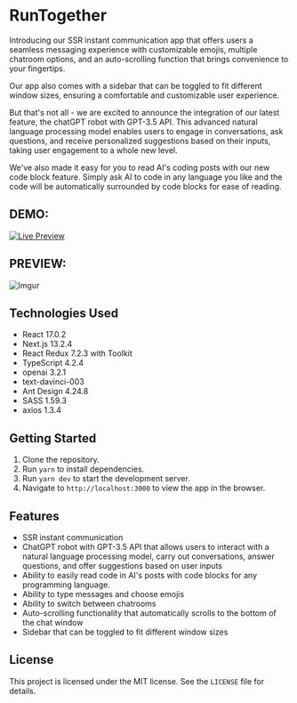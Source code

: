 # RunTogether

Introducing our SSR instant communication app that offers users a seamless messaging experience with customizable emojis, multiple chatroom options, and an auto-scrolling function that brings convenience to your fingertips.

Our app also comes with a sidebar that can be toggled to fit different window sizes, ensuring a comfortable and customizable user experience.

But that's not all - we are excited to announce the integration of our latest feature, the chatGPT robot with GPT-3.5 API. This advanced natural language processing model enables users to engage in conversations, ask questions, and receive personalized suggestions based on their inputs, taking user engagement to a whole new level.

We've also made it easy for you to read AI's coding posts with our new code block feature. Simply ask AI to code in any language you like and the code will be automatically surrounded by code blocks for ease of reading.

## DEMO:
<a href="https://run-together.vercel.app/" target="_blank"><img src="https://img.shields.io/badge/Live%20Preview-Click%20Here-green?style=for-the-badge&logo=appveyor" alt="Live Preview"></a>

## PREVIEW:
![Imgur](https://imgur.com/RyivRPA.jpg)

## Technologies Used

- React 17.0.2
- Next.js 13.2.4
- React Redux 7.2.3 with Toolkit
- TypeScript 4.2.4
- openai 3.2.1
- text-davinci-003
- Ant Design 4.24.8
- SASS 1.59.3
- axios 1.3.4

## Getting Started

1. Clone the repository.
2. Run `yarn` to install dependencies.
3. Run `yarn dev` to start the development server.
4. Navigate to `http://localhost:3000` to view the app in the browser.

## Features

- SSR instant communication
- ChatGPT robot with GPT-3.5 API that allows users to interact with a natural language processing model, carry out conversations, answer questions, and offer suggestions based on user inputs
- Ability to easily read code in AI's posts with code blocks for any programming language.
- Ability to type messages and choose emojis
- Ability to switch between chatrooms
- Auto-scrolling functionality that automatically scrolls to the bottom of the chat window
- Sidebar that can be toggled to fit different window sizes

## License

This project is licensed under the MIT license. See the `LICENSE` file for details.
